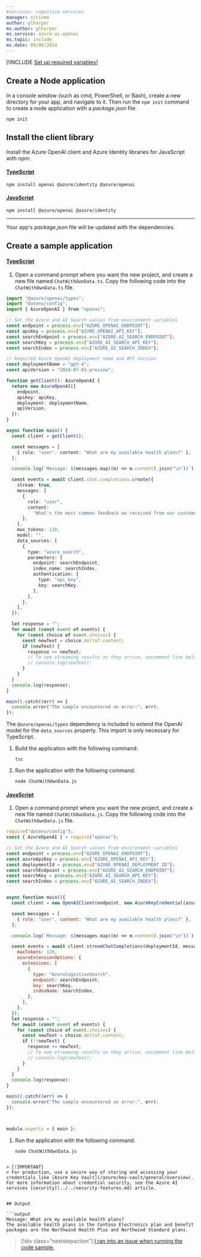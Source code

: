 ```yaml
---
#services: cognitive-services
manager: nitinme
author: glharper
ms.author: glharper
ms.service: azure-ai-openai
ms.topic: include
ms.date: 09/06/2024
---
```


[!INCLUDE [Set up required variables](./use-your-data-common-variables.md)]


## Create a Node application

In a console window (such as cmd, PowerShell, or Bash), create a new directory for your app, and navigate to it. Then run the `npm init` command to create a node application with a _package.json_ file.

```console
npm init
```

## Install the client library

Install the Azure OpenAI client and Azure Identity libraries for JavaScript with npm:

#### [TypeScript](#tab/typescript)

```console
npm install openai @azure/identity @azure/openai 
```

#### [JavaScript](#tab/javascript)

```console
npm install @azure/openai @azure/identity
```

---

Your app's _package.json_ file will be updated with the dependencies.

## Create a sample application

#### [TypeScript](#tab/typescript)

1. Open a command prompt where you want the new project, and create a new file named `ChatWithOwnData.ts`. Copy the following code into the `ChatWithOwnData.ts` file.

```typescript
import "@azure/openai/types";
import "dotenv/config";
import { AzureOpenAI } from "openai";

// Set the Azure and AI Search values from environment variables
const endpoint = process.env["AZURE_OPENAI_ENDPOINT"];
const apiKey = process.env["AZURE_OPENAI_API_KEY"];
const searchEndpoint = process.env["AZURE_AI_SEARCH_ENDPOINT"];
const searchKey = process.env["AZURE_AI_SEARCH_API_KEY"];
const searchIndex = process.env["AZURE_AI_SEARCH_INDEX"];

// Required Azure OpenAI deployment name and API version
const deploymentName = "gpt-4";
const apiVersion = "2024-07-01-preview";

function getClient(): AzureOpenAI {
  return new AzureOpenAI({
    endpoint,
    apiKey: apiKey,
    deployment: deploymentName,
    apiVersion,
  });
}

async function main() {
  const client = getClient();

  const messages = [
    { role: "user", content: "What are my available health plans?" },
  ];

  console.log(`Message: ${messages.map((m) => m.content).join("\n")}`);

  const events = await client.chat.completions.create({
    stream: true,
    messages: [
      {
        role: "user",
        content:
          "What's the most common feedback we received from our customers about the product?",
      },
    ],
    max_tokens: 128,
    model: "",
    data_sources: [
      {
        type: "azure_search",
        parameters: {
          endpoint: searchEndpoint,
          index_name: searchIndex,
          authentication: {
            type: "api_key",
            key: searchKey,
          },
        },
      },
    ],
  });

  let response = "";
  for await (const event of events) {
    for (const choice of event.choices) {
      const newText = choice.delta?.content;
      if (newText) {
        response += newText;
        // To see streaming results as they arrive, uncomment line below
        // console.log(newText);
      }
    }
  }
  console.log(response);
}

main().catch((err) => {
  console.error("The sample encountered an error:", err);
});
```

The `@azure/openai/types` dependency is included to extend the OpenAI model for the `data_sources` property. This import is only necessary for TypeScript.

1. Build the application with the following command:

    ```console
    tsc
    ```

1. Run the application with the following command:

    ```console
    node ChatWithOwnData.js
    ```

#### [JavaScript](#tab/javascript)

1. Open a command prompt where you want the new project, and create a new file named `ChatWithOwnData.js`. Copy the following code into the `ChatWithOwnData.js` file.

```javascript
require("dotenv/config");
const { AzureOpenAI } = require("openai");

// Set the Azure and AI Search values from environment variables
const endpoint = process.env["AZURE_OPENAI_ENDPOINT"];
const azureApiKey = process.env["AZURE_OPENAI_API_KEY"];
const deploymentId = process.env["AZURE_OPENAI_DEPLOYMENT_ID"];
const searchEndpoint = process.env["AZURE_AI_SEARCH_ENDPOINT"];
const searchKey = process.env["AZURE_AI_SEARCH_API_KEY"];
const searchIndex = process.env["AZURE_AI_SEARCH_INDEX"];


async function main(){
  const client = new OpenAIClient(endpoint, new AzureKeyCredential(azureApiKey));

  const messages = [
    { role: "user", content: "What are my available health plans?" },
  ];

  console.log(`Message: ${messages.map((m) => m.content).join("\n")}`);

  const events = await client.streamChatCompletions(deploymentId, messages, { 
    maxTokens: 128,
    azureExtensionOptions: {
      extensions: [
        {
          type: "AzureCognitiveSearch",
          endpoint: searchEndpoint,
          key: searchKey,
          indexName: searchIndex,
        },
      ],
    },
  });
  let response = "";
  for await (const event of events) {
    for (const choice of event.choices) {
      const newText = choice.delta?.content;
      if (!!newText) {
        response += newText;
        // To see streaming results as they arrive, uncomment line below
        // console.log(newText);
      }
    }
  }
  console.log(response);
}

main().catch((err) => {
  console.error("The sample encountered an error:", err);
});



module.exports = { main };
```

1. Run the application with the following command:

    ```console
    node ChatWithOwnData.js
    ```

```

> [!IMPORTANT]
> For production, use a secure way of storing and accessing your credentials like [Azure Key Vault](/azure/key-vault/general/overview). For more information about credential security, see the Azure AI services [security](../../security-features.md) article.


## Output

```output
Message: What are my available health plans?
The available health plans in the Contoso Electronics plan and benefit packages are the Northwind Health Plus and Northwind Standard plans.

```

> [!div class="nextstepaction"]
> [I ran into an issue when running the code sample.](https://microsoft.qualtrics.com/jfe/form/SV_0Cl5zkG3CnDjq6O?PLanguage=JAVASCRIPT&Pillar=AOAI&Product=ownData&Page=quickstart&Section=Create-application)
